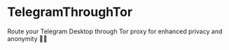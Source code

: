 # TelegramThroughTor
Route your Telegram Desktop through Tor proxy for enhanced privacy and anonymity 🕵️‍♂️
